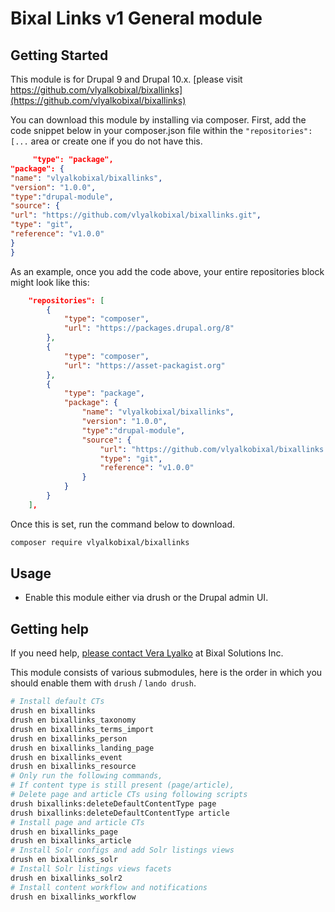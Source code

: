 # Bixal Links v1 General module


## Getting Started
This module is for Drupal 9 and Drupal 10.x. 
[please visit https://github.com/vlyalkobixal/bixallinks](https://github.com/vlyalkobixal/bixallinks)

You can download this module by installing via composer. First, add
the code snippet below in your composer.json file within the
`"repositories": [...` area or create one if you do not have this.

```json
     "type": "package",
"package": {
"name": "vlyalkobixal/bixallinks",
"version": "1.0.0",
"type":"drupal-module",
"source": {
"url": "https://github.com/vlyalkobixal/bixallinks.git",
"type": "git",
"reference": "v1.0.0"
}
}
```

As an example, once you add the code above, your entire repositories block might look like this:

```json
    "repositories": [
        {
            "type": "composer",
            "url": "https://packages.drupal.org/8"
        },
        {
            "type": "composer",
            "url": "https://asset-packagist.org"
        },
        {
            "type": "package",
            "package": {
                "name": "vlyalkobixal/bixallinks",
                "version": "1.0.0",
                "type":"drupal-module",
                "source": {
                    "url": "https://github.com/vlyalkobixal/bixallinks.git",
                    "type": "git",
                    "reference": "v1.0.0"
                }
            }
        }
    ],
```

Once this is set, run the command below to download.

```bash
composer require vlyalkobixal/bixallinks
```

## Usage
* Enable this module either via drush or the Drupal admin UI.

## Getting help
If you need help, [please contact Vera Lyalko](mailto:vera.lyalko@bixal.com) at Bixal Solutions Inc.


This module consists of various submodules, here is the order in which you should enable them with `drush` / `lando drush`.

```bash
# Install default CTs
drush en bixallinks
drush en bixallinks_taxonomy
drush en bixallinks_terms_import
drush en bixallinks_person
drush en bixallinks_landing_page
drush en bixallinks_event
drush en bixallinks_resource
# Only run the following commands,
# If content type is still present (page/article),
# Delete page and article CTs using following scripts
drush bixallinks:deleteDefaultContentType page
drush bixallinks:deleteDefaultContentType article
# Install page and article CTs
drush en bixallinks_page
drush en bixallinks_article
# Install Solr configs and add Solr listings views
drush en bixallinks_solr
# Install Solr listings views facets
drush en bixallinks_solr2
# Install content workflow and notifications
drush en bixallinks_workflow
```
